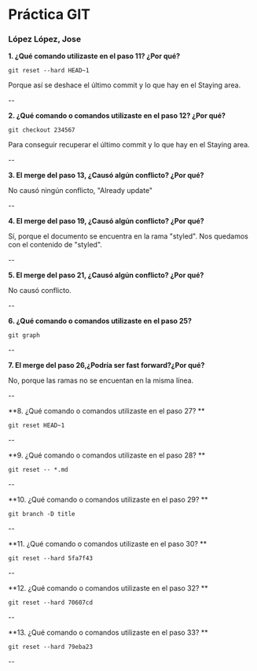 # Práctica GIT

### López López, Jose

**1. ¿Qué comando utilizaste en el paso 11? ¿Por qué?**

`git reset --hard HEAD~1` 

Porque así se deshace el último commit y lo que hay en el Staying area.

--

**2. ¿Qué comando o comandos utilizaste en el paso 12? ¿Por qué?**

`git checkout 234567` 

Para conseguir recuperar el último commit y lo que hay en el Staying area.

--

**3. El merge del paso 13, ¿Causó algún conflicto? ¿Por qué?**

No causó ningún conflicto, "Already update"

--

**4. El merge del paso 19, ¿Causó algún conflicto? ¿Por qué?**

Sí, porque el documento se encuentra en la rama "styled". Nos quedamos con el contenido de "styled". 

--

**5. El merge del paso 21, ¿Causó algún conflicto? ¿Por qué?**

No causó conflicto.

--

**6. ¿Qué comando o comandos utilizaste en el paso 25?**

`git graph`

--

**7. El merge del paso 26,¿Podría ser fast forward?¿Por qué?**

No, porque las ramas no se encuentan en la misma línea.

--

**8. ¿Qué comando o comandos utilizaste en el paso 27? **

`git reset HEAD~1`

--

**9. ¿Qué comando o comandos utilizaste en el paso 28? **

`git reset -- *.md`

--

**10. ¿Qué comando o comandos utilizaste en el paso 29? **

`git branch -D title`

--

**11. ¿Qué comando o comandos utilizaste en el paso 30? **

`git reset --hard 5fa7f43`

--

**12. ¿Qué comando o comandos utilizaste en el paso 32? **

`git reset --hard 70607cd`

--

**13. ¿Qué comando o comandos utilizaste en el paso 33? **

`git reset --hard 79eba23`

--

